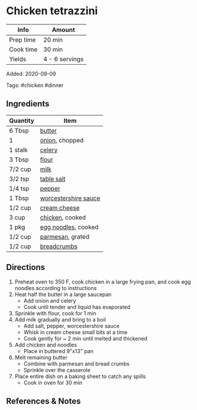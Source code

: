 # Chicken tetrazzini

| Info      | Amount         |
| --------- | -------------- |
| Prep time | 20 min         |
| Cook time | 30 min         |
| Yields    | 4 - 6 servings |

Added: 2020-09-09

Tags: #chicken #dinner

## Ingredients

| Quantity | Item                                                            |
| -------- | --------------------------------------------------------------- |
| 6 Tbsp   | [butter](../_ingredients/butter.md)                             |
| 1        | [onion](../_ingredients/onion.md), chopped                      |
| 1 stalk  | [celery](../_ingredients/celery.md)                             |
| 3 Tbsp   | [flour](../_ingredients/flour.md)                               |
| 7/2 cup  | [milk](../_ingredients/milk.md)                                 |
| 3/2 tsp  | [table salt](../_ingredients/table-salt.md)                     |
| 1/4 tsp  | [pepper](../_ingredients/pepper.md)                             |
| 1 Tbsp   | [worcestershire sauce](../_ingredients/worcestershire-sauce.md) |
| 1/2 cup  | [cream cheese](../_ingredients/cream-cheese.md)                 |
| 3 cup    | [chicken](../_ingredients/chicken-breast.md), cooked            |
| 1 pkg    | [egg noodles](../_ingredients/egg-noodles.md), cooked           |
| 1/2 cup  | [parmesan](../_ingredients/parmesan.md), grated                 |
| 1/2 cup  | [breadcrumbs](../_ingredients/breadcrumbs.md)                   |

## Directions

1. Preheat oven to 350 F, cook chicken in a large frying pan, and cook egg noodles according to instructions
2. Heat half the butter in a large saucepan
   * Add onion and celery
   * Cook until tender and liquid has evaporated
3. Sprinkle with flour, cook for 1 min
4. Add milk gradually and bring to a boil
   * Add salt, pepper, worcestershire sauce
   * Whisk in cream cheese small bits at a time
   * Cook gently for ~ 2 min until melted and thickened
5. Add chicken and noodles
   * Place in buttered 9"x13" pan
6. Melt remaining butter
   * Combine with parmesan and bread crumbs
   * Sprinkle over the casserole
7. Place entire dish on a baking sheet to catch any spills
   * Cook in oven for 30 min

## References & Notes

[^1]: Original recipe: Wendy McNeil

[^2]: Be sure not to brown the vegetables after adding flour
